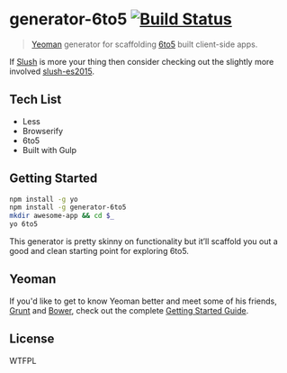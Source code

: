 # generator-6to5 [![Build Status](https://secure.travis-ci.org/mattstyles/generator-6to5.png?branch=master)](https://travis-ci.org/mattstyles/generator-6to5)

> [Yeoman](http://yeoman.io) generator for scaffolding [6to5](http://6to5.org/) built client-side apps.

If [Slush](http://slushjs.github.io/) is more your thing then consider checking out the slightly more involved [slush-es2015](https://github.com/mattstyles/slush-es2015).

## Tech List

* Less
* Browserify
* 6to5
* Built with Gulp

## Getting Started

```bash
npm install -g yo
npm install -g generator-6to5
mkdir awesome-app && cd $_
yo 6to5
```

This generator is pretty skinny on functionality but it’ll scaffold you out a good and clean starting point for exploring 6to5.

## Yeoman

If you'd like to get to know Yeoman better and meet some of his friends, [Grunt](http://gruntjs.com) and [Bower](http://bower.io), check out the complete [Getting Started Guide](https://github.com/yeoman/yeoman/wiki/Getting-Started).


## License

WTFPL
